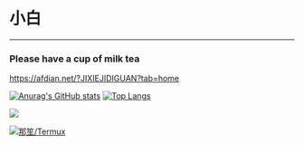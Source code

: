 # 小白

---
### Please have a cup of milk tea
https://afdian.net/?JIXIEJIDIGUAN?tab=home

[![Anurag's GitHub stats](https://github-readme-stats.vercel.app/api?username=aedelnz&show_icons=true&theme=highcontrast)](https://github.com/anuraghazra/github-readme-stats)
[![Top Langs](https://github-readme-stats.vercel.app/api/top-langs/?username=aedelnz&layout=compact)](https://github.com/anuraghazra/github-readme-stats)

![](https://count.getloli.com/get/@aedelnz?theme=gelbooru)


[![那笙/Termux](https://gitee.com/aedelnz/Termux/widgets/widget_card.svg?colors=0b73db,ffffff,ffffff,909496,171617,f09c16)](https://gitee.com/aedelnz/Termux)
